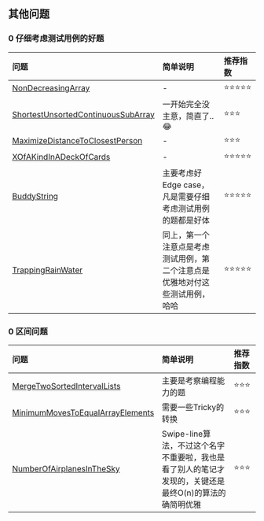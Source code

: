 ## 其他问题

### 0 仔细考虑测试用例的好题

| 问题 | 简单说明 | 推荐指数 |
|:--------|:------------|:---------------|
| [NonDecreasingArray](https://www.lintcode.com/problem/non-decreasing-array/description) | -  | ⭐️️️⭐️️️⭐️️⭐️️⭐️️️ |
| [ShortestUnsortedContinuousSubArray](https://www.lintcode.com/problem/shortest-unsorted-continuous-subarray/description) | 一开始完全没主意，简直了.. 😂 | ⭐️️️⭐️️️⭐️️️ |
| [MaximizeDistanceToClosestPerson](https://www.lintcode.com/problem/maximize-distance-to-closest-person/description) | - | ⭐️️️⭐️️️⭐️️️️ |
| [XOfAKindInADeckOfCards](https://www.lintcode.com/problem/x-of-a-kind-in-a-deck-of-cards/description) | - | ⭐️️️⭐️️️⭐️️️⭐️️️⭐️️️ |
| [BuddyString](https://www.lintcode.com/problem/buddy-strings/description) | 主要考虑好Edge case，凡是需要仔细考虑测试用例的题都是好体 | ⭐️️️⭐️️️⭐️️️⭐️️️⭐️️️ |
| [TrappingRainWater](https://www.lintcode.com/problem/trapping-rain-water/description) | 同上，第一个注意点是考虑测试用例，第二个注意点是优雅地对付这些测试用例，哈哈 | ⭐️️️⭐️️️⭐️️️⭐️️️⭐️️️ |
 
### 0 区间问题

| 问题 | 简单说明 | 推荐指数 |
|:--------|:------------|:---------------|
| [MergeTwoSortedIntervalLists](https://www.lintcode.com/problem/merge-two-sorted-interval-lists/description) | 主要是考察编程能力的题 | ⭐️️️⭐️️️⭐️️️ |
| [MinimumMovesToEqualArrayElements](https://www.lintcode.com/problem/minimum-moves-to-equal-array-elements/description) | 需要一些Tricky的转换 | ⭐️️️⭐️️️⭐️️️ |
| [NumberOfAirplanesInTheSky](https://www.lintcode.com/problem/number-of-airplanes-in-the-sky/description) | Swipe-line算法，不过这个名字不重要啦，我也是看了别人的笔记才发现的，关键还是最终O(n)的算法的确简明优雅 | ⭐️️️⭐️️️⭐️️️ |
